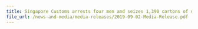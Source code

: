 ```yaml
---
title: Singapore Customs arrests four men and seizes 1,390 cartons of duty-unpaid cigarettes
file_url: /news-and-media/media-releases/2019-09-02-Media-Release.pdf
---
```

